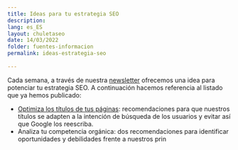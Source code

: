 ```yaml
---
title: Ideas para tu estrategia SEO
description: 
lang: es_ES
layout: chuletaseo
date: 14/03/2022
folder: fuentes-informacion
permalink: ideas-estrategia-seo
  
---
```


Cada semana, a través de nuestra [newsletter](https://newsletter.chuletaseo.com/) ofrecemos una idea para potenciar tu estrategia SEO. A continuación hacemos referencia al listado que ya hemos publicado:

 - [Optimiza los títulos de tus páginas](https://newsletter.chuletaseo.com/p/chuleta-seo-2?s=w): recomendaciones para que nuestros títulos se adapten a la intención de búsqueda de los usuarios y evitar así que Google los reescriba.
 - Analiza tu competencia orgánica: dos recomendaciones para identificar oportunidades y debilidades frente a nuestros prin

<!--stackedit_data:
eyJoaXN0b3J5IjpbMTU4Njg1NzgyNl19
-->